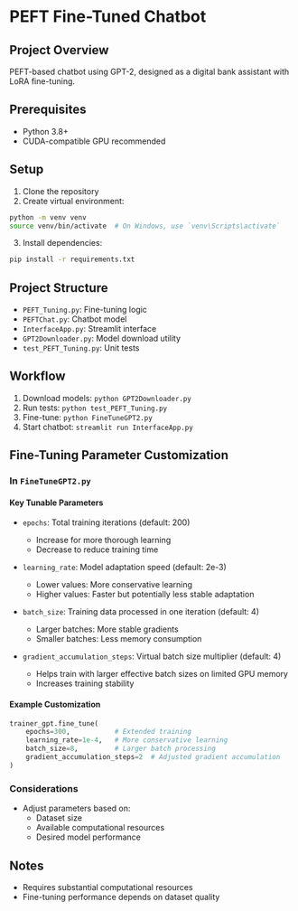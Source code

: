 # PEFT Fine-Tuned Chatbot

## Project Overview
PEFT-based chatbot using GPT-2, designed as a digital bank assistant with LoRA fine-tuning.

## Prerequisites
- Python 3.8+
- CUDA-compatible GPU recommended

## Setup
1. Clone the repository
2. Create virtual environment:
```bash
python -m venv venv
source venv/bin/activate  # On Windows, use `venv\Scripts\activate`
```

3. Install dependencies:
```bash
pip install -r requirements.txt
```

## Project Structure
- `PEFT_Tuning.py`: Fine-tuning logic
- `PEFTChat.py`: Chatbot model 
- `InterfaceApp.py`: Streamlit interface
- `GPT2Downloader.py`: Model download utility
- `test_PEFT_Tuning.py`: Unit tests

## Workflow
1. Download models: `python GPT2Downloader.py`
2. Run tests: `python test_PEFT_Tuning.py`
3. Fine-tune: `python FineTuneGPT2.py`
4. Start chatbot: `streamlit run InterfaceApp.py`

## Fine-Tuning Parameter Customization

### In `FineTuneGPT2.py`

#### Key Tunable Parameters
- `epochs`: Total training iterations (default: 200)
  - Increase for more thorough learning
  - Decrease to reduce training time

- `learning_rate`: Model adaptation speed (default: 2e-3)
  - Lower values: More conservative learning
  - Higher values: Faster but potentially less stable adaptation

- `batch_size`: Training data processed in one iteration (default: 4)
  - Larger batches: More stable gradients
  - Smaller batches: Less memory consumption

- `gradient_accumulation_steps`: Virtual batch size multiplier (default: 4)
  - Helps train with larger effective batch sizes on limited GPU memory
  - Increases training stability

#### Example Customization
```python
trainer_gpt.fine_tune(
    epochs=300,           # Extended training
    learning_rate=1e-4,   # More conservative learning
    batch_size=8,         # Larger batch processing
    gradient_accumulation_steps=2  # Adjusted gradient accumulation
)
```

### Considerations
- Adjust parameters based on:
  - Dataset size
  - Available computational resources
  - Desired model performance

## Notes
- Requires substantial computational resources
- Fine-tuning performance depends on dataset quality
